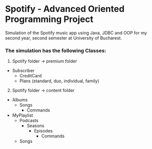 # Spotify - Advanced Oriented Programming Project

Simulation of the Spotify music app using Java, JDBC and OOP for my second year, second semester at University of Bucharest.

### The simulation has the following Classes:
1. Spotify folder -> premium folder
  - Subscriber
    - CreditCard
    - Plans (standard, duo, individual, family)
2. Spotify folder -> content folder
  - Albums
    - Songs
      - Commands
  - MyPlaylist
    - Podcasts
      - Seasons
        - Episodes
          - Commands
    - Songs
        
